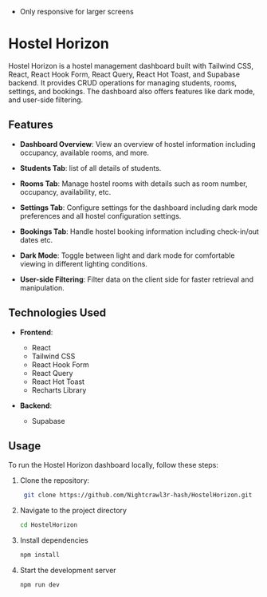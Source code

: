 
- Only responsive for larger screens

# Hostel Horizon

Hostel Horizon is a hostel management dashboard built with Tailwind CSS, React, React Hook Form, React Query, React Hot Toast, and Supabase backend. It provides CRUD operations for managing students, rooms, settings, and bookings. The dashboard also offers features like  dark mode, and user-side filtering.

## Features

- **Dashboard Overview**: View an overview of hostel information including occupancy, available rooms, and more.

- **Students Tab**: list of all details of students.

- **Rooms Tab**: Manage hostel rooms with details such as room number, occupancy, availability, etc.

- **Settings Tab**: Configure settings for the dashboard including dark mode preferences and all hostel configuration settings.

- **Bookings Tab**: Handle hostel booking information including check-in/out dates etc.

- **Dark Mode**: Toggle between light and dark mode for comfortable viewing in different lighting conditions.

- **User-side Filtering**: Filter data on the client side for faster retrieval and manipulation.

## Technologies Used

- **Frontend**:

  - React
  - Tailwind CSS
  - React Hook Form
  - React Query
  - React Hot Toast
  - Recharts Library

- **Backend**:
  - Supabase

## Usage

To run the Hostel Horizon dashboard locally, follow these steps:

1. Clone the repository:

   ```bash
    git clone https://github.com/Nightcrawl3r-hash/HostelHorizon.git
   ```

2. Navigate to the project directory
   ```bash
   cd HostelHorizon
   ```
3. Install dependencies
   ```bash
   npm install
   ```
4. Start the development server
   ```bash
   npm run dev
   ```
